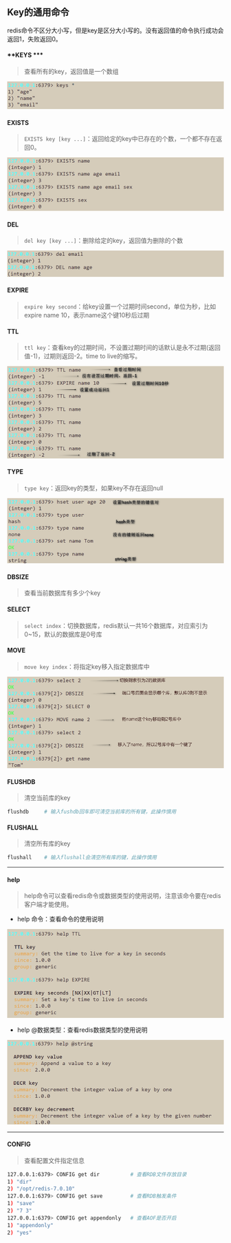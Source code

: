 ## Key的通用命令

redis命令不区分大小写，但是key是区分大小写的。没有返回值的命令执行成功会返回1，失败返回0。

#### **KEYS ***

> 查看所有的key，返回值是一个数组

<img src="img/2023-04-05_205002.png" alt="2023-04-05_205002" style="zoom:80%;" />



#### **EXISTS**

> `EXISTS key [key ...]`：返回给定的key中已存在的个数，一个都不存在返回0。

<img src="img/2023-04-05_204837.png" alt="2023-04-05_204837" style="zoom:80%;" />

#### **DEL** 

> `del key [key ...]`：删除给定的key，返回值为删除的个数

<img src="img/2023-04-05_205440.png" alt="2023-04-05_205440" style="zoom:80%;" />



#### **EXPIRE**

> `expire key second`：给key设置一个过期时间second，单位为秒，比如expire name 10，表示name这个键10秒后过期



#### **TTL** 

> `ttl key`：查看key的过期时间，不设置过期时间的话默认是永不过期(返回值-1)，过期则返回-2。time to live的缩写。

<img src="img/2023-04-05_211917.png" alt="2023-04-05_211917" style="zoom:80%;" />



#### **TYPE** 

> `type key`：返回key的类型，如果key不存在返回null

<img src="img/2023-04-05_210006.png" alt="2023-04-05_210006" style="zoom:80%;" />



#### **DBSIZE**

> 查看当前数据库有多少个key

#### **SELECT** 

> `select index`：切换数据库，redis默认一共16个数据库，对应索引为0~15，默认的数据库是0号库

#### **MOVE** 

> `move key index`：将指定key移入指定数据库中

<img src="img/2023-04-05_215157.png" alt="2023-04-05_215157" style="zoom:80%;" />



#### **FLUSHDB**

> 清空当前库的key

```sh
flushdb		# 输入fushdb回车即可清空当前库的所有键，此操作慎用
```

#### **FLUSHALL**

> 清空所有库的key

```sh
flushall	# 输入flushall会清空所有库的键，此操作慎用
```

------



#### **help**

> help命令可以查看redis命令或数据类型的使用说明，注意该命令要在redis客户端才能使用。

- help 命令：查看命令的使用说明

<img src="img/2023-04-05_221342.png" alt="2023-04-05_221342" style="zoom:80%;" />

- help @数据类型：查看redis数据类型的使用说明

<img src="img/2023-04-05_221630.png" alt="2023-04-05_221630" style="zoom:80%;" />

------



#### CONFIG

> 查看配置文件指定信息

```sh
127.0.0.1:6379> CONFIG get dir			# 查看RDB文件存放目录
1) "dir"							
2) "/opt/redis-7.0.10"
127.0.0.1:6379> CONFIG get save			# 查看RDB触发条件
1) "save"
2) "7 3"
127.0.0.1:6379> CONFIG get appendonly	# 查看AOF是否开启
1) "appendonly"
2) "yes"
```

